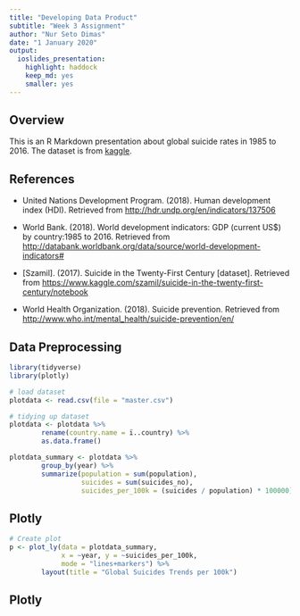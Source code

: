 ```yaml
---
title: "Developing Data Product"
subtitle: "Week 3 Assignment"
author: "Nur Seto Dimas"
date: "1 January 2020"
output: 
  ioslides_presentation: 
    highlight: haddock
    keep_md: yes
    smaller: yes
---
```




## Overview  
This is an R Markdown presentation about global suicide rates in 1985 to 2016. The dataset is from [kaggle](https://www.kaggle.com/russellyates88/suicide-rates-overview-1985-to-2016).  

## References
- United Nations Development Program. (2018). Human development index (HDI). Retrieved from http://hdr.undp.org/en/indicators/137506

- World Bank. (2018). World development indicators: GDP (current US$) by country:1985 to 2016. Retrieved from http://databank.worldbank.org/data/source/world-development-indicators#

- [Szamil]. (2017). Suicide in the Twenty-First Century [dataset]. Retrieved from https://www.kaggle.com/szamil/suicide-in-the-twenty-first-century/notebook

- World Health Organization. (2018). Suicide prevention. Retrieved from http://www.who.int/mental_health/suicide-prevention/en/ 



## Data Preprocessing

```r
library(tidyverse)
library(plotly)

# load dataset
plotdata <- read.csv(file = "master.csv")

# tidying up dataset
plotdata <- plotdata %>% 
        rename(country.name = ï..country) %>%
        as.data.frame()

plotdata_summary <- plotdata %>%
        group_by(year) %>%
        summarize(population = sum(population),
                  suicides = sum(suicides_no),
                  suicides_per_100k = (suicides / population) * 100000)
```


## Plotly

```r
# Create plot
p <- plot_ly(data = plotdata_summary, 
             x = ~year, y = ~suicides_per_100k, 
             mode = "lines+markers") %>%
        layout(title = "Global Suicides Trends per 100k")
```

## Plotly
<!--html_preserve--><div id="htmlwidget-268f26d022be426987ad" style="width:720px;height:432px;" class="plotly html-widget"></div>
<script type="application/json" data-for="htmlwidget-268f26d022be426987ad">{"x":{"visdat":{"1ba87546119b":["function () ","plotlyVisDat"]},"cur_data":"1ba87546119b","attrs":{"1ba87546119b":{"x":{},"y":{},"mode":"lines+markers","alpha_stroke":1,"sizes":[10,100],"spans":[1,20]}},"layout":{"margin":{"b":40,"l":60,"t":25,"r":10},"title":"Global Suicides Trends per 100k","xaxis":{"domain":[0,1],"automargin":true,"title":"year"},"yaxis":{"domain":[0,1],"automargin":true,"title":"suicides_per_100k"},"hovermode":"closest","showlegend":false},"source":"A","config":{"showSendToCloud":false},"data":[{"x":[1985,1986,1987,1988,1989,1990,1991,1992,1993,1994,1995,1996,1997,1998,1999,2000,2001,2002,2003,2004,2005,2006,2007,2008,2009,2010,2011,2012,2013,2014,2015,2016],"y":[11.5073359214447,11.7165621601009,11.5834298364974,11.4815141076963,13.0756527161244,13.1841231413643,13.2900364946738,13.4735702504456,14.4774300136439,14.9838963098543,15.302227830618,14.8426758000662,14.136594182299,14.467522492944,14.4181666501634,14.2189879815937,14.277564783002,14.0545292300306,13.9290099210424,13.8009722067858,13.5093490704526,12.6764017484044,12.551757061994,12.6542169982379,12.3207926871747,11.9512501485952,11.8635732301979,12.0325462936953,11.808460557589,11.6619935474957,11.4748874319967,11.8113369091992],"mode":"lines+markers","type":"scatter","marker":{"color":"rgba(31,119,180,1)","line":{"color":"rgba(31,119,180,1)"}},"error_y":{"color":"rgba(31,119,180,1)"},"error_x":{"color":"rgba(31,119,180,1)"},"line":{"color":"rgba(31,119,180,1)"},"xaxis":"x","yaxis":"y","frame":null}],"highlight":{"on":"plotly_click","persistent":false,"dynamic":false,"selectize":false,"opacityDim":0.2,"selected":{"opacity":1},"debounce":0},"shinyEvents":["plotly_hover","plotly_click","plotly_selected","plotly_relayout","plotly_brushed","plotly_brushing","plotly_clickannotation","plotly_doubleclick","plotly_deselect","plotly_afterplot","plotly_sunburstclick"],"base_url":"https://plot.ly"},"evals":[],"jsHooks":[]}</script><!--/html_preserve-->

